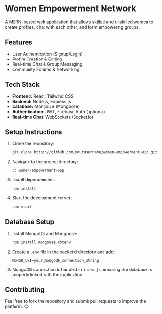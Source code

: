 # Women Empowerment Network

A MERN-based web application that allows skilled and unskilled women to create profiles, chat with each other, and form empowering groups.

## Features
- User Authentication (Signup/Login)
- Profile Creation & Editing
- Real-time Chat & Group Messaging
- Community Forums & Networking

## Tech Stack
- **Frontend:** React, Tailwind CSS
- **Backend:** Node.js, Express.js
- **Database:** MongoDB (Mongoose)
- **Authentication:** JWT, Firebase Auth (optional)
- **Real-time Chat:** WebSockets (Socket.io)

## Setup Instructions
1. Clone the repository:
   ```bash
   git clone https://github.com/yourusername/women-empowerment-app.git
   ```
2. Navigate to the project directory:
   ```bash
   cd women-empowerment-app
   ```
3. Install dependencies:
   ```bash
   npm install
   ```
4. Start the development server:
   ```bash
   npm start
   ```

## Database Setup
1. Install MongoDB and Mongoose:
   ```bash
   npm install mongoose dotenv
   ```
2. Create a `.env` file in the backend directory and add:
   ```
   MONGO_URI=your_mongodb_connection_string
   ```
3. MongoDB connection is handled in `index.js`, ensuring the database is properly linked with the application.

## Contributing
Feel free to fork the repository and submit pull requests to improve the platform. 😊
